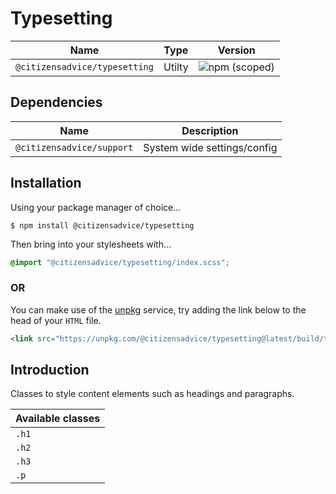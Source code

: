 # Typesetting

| Name                          | Type   | Version                                                                       |
|-------------------------------|--------|-------------------------------------------------------------------------------|
| `@citizensadvice/typesetting` | Utilty | ![npm (scoped)](https://img.shields.io/npm/v/@citizensadvice/typesetting.svg) |

## Dependencies

| Name                      | Description                 |
|---------------------------|-----------------------------|
| `@citizensadvice/support` | System wide settings/config |

## Installation

Using your package manager of choice...

```shell
$ npm install @citizensadvice/typesetting
```

Then bring into your stylesheets with...

```scss
@import "@citizensadvice/typesetting/index.scss";
```

### OR

You can make use of the [unpkg](https://unpkg.com) service, try adding the link below to the head of your `HTML` file.

```html
<link src="https://unpkg.com/@citizensadvice/typesetting@latest/build/typesetting.css" />
```

## Introduction

Classes to style content elements such as headings and paragraphs.

| Available classes |
|-------------------|
| `.h1`             |
| `.h2`             |
| `.h3`             |
| `.p`              |